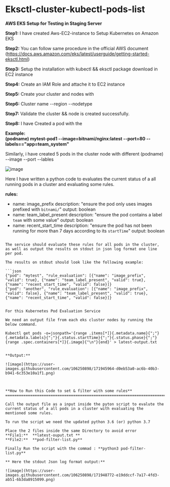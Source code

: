 # **Eksctl-cluster-kubectl-pods-list**


**AWS EKS Setup for Testing in Staging Server**

**Step1:** I have created Aws-EC2-instance to Setup Kubernetes on Amazon EKS 

**Step2:** You can follow same procedure in the official AWS document (https://docs.aws.amazon.com/eks/latest/userguide/getting-started-eksctl.html)

**Step3:** Setup the installation with kubectl && eksctl package download in EC2 instance 

**Step4:** Create an IAM Role and attache it to EC2 instance

**Step5:** Create your cluster and nodes with

**Step6:** Cluster name --region  --nodetype

**Step7:** Validate the cluster && node is created successfully.

**Step8:**  I have Created a pod with the

**Example:**  
**(podname) mytest-pod1 --image=bitnami/nginx:latest  --port=80 --labels=="app=team_system"**

Similarly, i have created 5 pods in the cluster node with different (podname) --image --port --lables

![image](https://user-images.githubusercontent.com/106250898/171938394-ccdcc35c-ce0f-43aa-8380-4f083ae86ef3.png)

Here I have written a python code to evaluates the current status of a all running pods in a cluster and evaluating some rules.

**rules:**
- name: image_prefix
  description: "ensure the pod only uses images prefixed with `bitnami/`"
  output: boolean
- name: team_label_present
  description: "ensure the pod contains a label `team` with some value"
  output: boolean
- name: recent_start_time
  description: "ensure the pod has not been running for more than 7 days according to its `startTime`"
  output: boolean
```

The service should evaluate these rules for all pods in the cluster, as well as output the results on stdout in json log format one line per pod.

The results on stdout should look like the following example:

```json
{"pod": "mytest", "rule_evaluation": [{"name": "image_prefix", "valid": true}, {"name": "team_label_present", "valid": true}, {"name": "recent_start_time", "valid": false}]}
{"pod": "another", "rule_evaluation": [{"name": "image_prefix", "valid": false}, {"name": "team_label_present", "valid": true}, {"name": "recent_start_time", "valid": false}]}


For this Kubernetes Pod Evaluation Service

We need an output file from each eks cluster nodes by running the below command.

Kubectl get pods -o=jsonpath='{range .items[*]}{.metadata.name}{";"}
{.metadata.labels}{";"}{.status.startTime}{";"}{.status.phase}{";"}{range .spec.containers[*]}{.image}{"\n"}{end}' > latest-output.txt


**Output:**

![image](https://user-images.githubusercontent.com/106250898/171945964-d0eb53a0-ac6b-40b3-b941-6c353e10a1f1.png)



**How to Run this Code to set & filter with some rules**
====================================================================================================================

Call the output file as a input inside the pyton script to evalute the current status of a all pods in a cluster with evaluating the mentioned some rules.

To run the script we need the updated python 3.6 (or) python 3.7 

Place the 2 files inside the same Directory to avoid error
**File1:**  **latest-ouput.txt **
**File2:**  **pod-filter-list.py**

Finally Run the script with the commad : **python3 pod-filter-list.py**

** Here the stdout Json log format output:**

![image](https://user-images.githubusercontent.com/106250898/171948772-e19ddccf-7a17-4fd3-ab51-6b3da8915099.png)



